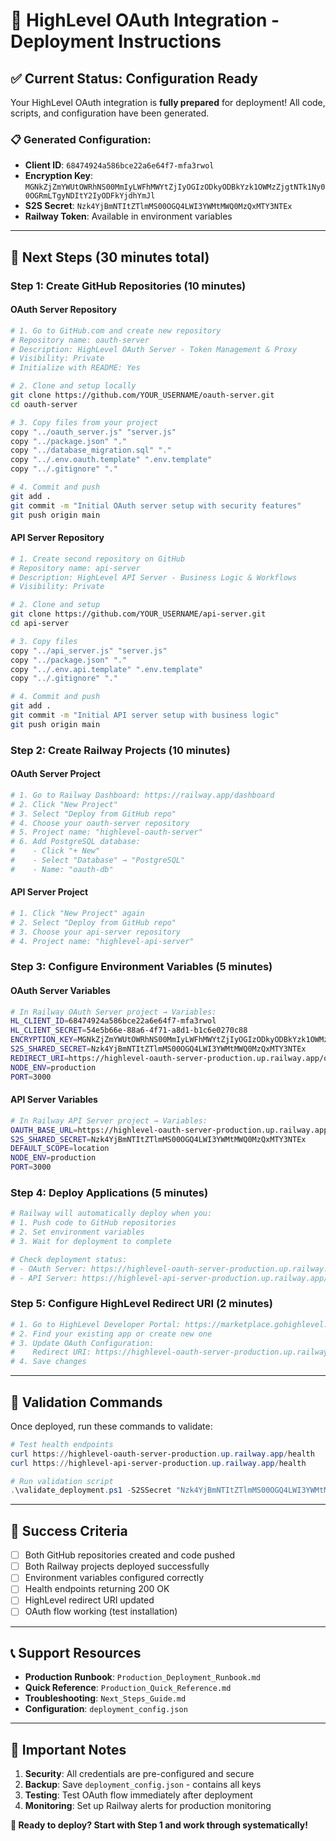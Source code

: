 # 🚀 HighLevel OAuth Integration - Deployment Instructions

## ✅ Current Status: Configuration Ready

Your HighLevel OAuth integration is **fully prepared** for deployment! All code, scripts, and configuration have been generated.

### 📋 Generated Configuration:
- **Client ID**: `68474924a586bce22a6e64f7-mfa3rwol`
- **Encryption Key**: `MGNkZjZmYWUtOWRhNS00MmIyLWFhMWYtZjIyOGIzODkyODBkYzk1OWMzZjgtNTk1Ny00OGRmLTgyNDItY2IyODFkYjdhYmJl`
- **S2S Secret**: `Nzk4YjBmNTItZTlmMS00OGQ4LWI3YWMtMWQ0MzQxMTY3NTEx`
- **Railway Token**: Available in environment variables

---

## 🎯 Next Steps (30 minutes total)

### Step 1: Create GitHub Repositories (10 minutes)

#### OAuth Server Repository
```bash
# 1. Go to GitHub.com and create new repository
# Repository name: oauth-server
# Description: HighLevel OAuth Server - Token Management & Proxy
# Visibility: Private
# Initialize with README: Yes

# 2. Clone and setup locally
git clone https://github.com/YOUR_USERNAME/oauth-server.git
cd oauth-server

# 3. Copy files from your project
copy "../oauth_server.js" "server.js"
copy "../package.json" "."
copy "../database_migration.sql" "."
copy "../.env.oauth.template" ".env.template"
copy "../.gitignore" "."

# 4. Commit and push
git add .
git commit -m "Initial OAuth server setup with security features"
git push origin main
```

#### API Server Repository
```bash
# 1. Create second repository on GitHub
# Repository name: api-server
# Description: HighLevel API Server - Business Logic & Workflows
# Visibility: Private

# 2. Clone and setup
git clone https://github.com/YOUR_USERNAME/api-server.git
cd api-server

# 3. Copy files
copy "../api_server.js" "server.js"
copy "../package.json" "."
copy "../.env.api.template" ".env.template"
copy "../.gitignore" "."

# 4. Commit and push
git add .
git commit -m "Initial API server setup with business logic"
git push origin main
```

### Step 2: Create Railway Projects (10 minutes)

#### OAuth Server Project
```bash
# 1. Go to Railway Dashboard: https://railway.app/dashboard
# 2. Click "New Project"
# 3. Select "Deploy from GitHub repo"
# 4. Choose your oauth-server repository
# 5. Project name: "highlevel-oauth-server"
# 6. Add PostgreSQL database:
#    - Click "+ New"
#    - Select "Database" → "PostgreSQL"
#    - Name: "oauth-db"
```

#### API Server Project
```bash
# 1. Click "New Project" again
# 2. Select "Deploy from GitHub repo"
# 3. Choose your api-server repository
# 4. Project name: "highlevel-api-server"
```

### Step 3: Configure Environment Variables (5 minutes)

#### OAuth Server Variables
```bash
# In Railway OAuth Server project → Variables:
HL_CLIENT_ID=68474924a586bce22a6e64f7-mfa3rwol
HL_CLIENT_SECRET=54e5b66e-88a6-4f71-a8d1-b1c6e0270c88
ENCRYPTION_KEY=MGNkZjZmYWUtOWRhNS00MmIyLWFhMWYtZjIyOGIzODkyODBkYzk1OWMzZjgtNTk1Ny00OGRmLTgyNDItY2IyODFkYjdhYmJl
S2S_SHARED_SECRET=Nzk4YjBmNTItZTlmMS00OGQ4LWI3YWMtMWQ0MzQxMTY3NTEx
REDIRECT_URI=https://highlevel-oauth-server-production.up.railway.app/oauth/callback
NODE_ENV=production
PORT=3000
```

#### API Server Variables
```bash
# In Railway API Server project → Variables:
OAUTH_BASE_URL=https://highlevel-oauth-server-production.up.railway.app
S2S_SHARED_SECRET=Nzk4YjBmNTItZTlmMS00OGQ4LWI3YWMtMWQ0MzQxMTY3NTEx
DEFAULT_SCOPE=location
NODE_ENV=production
PORT=3000
```

### Step 4: Deploy Applications (5 minutes)

```bash
# Railway will automatically deploy when you:
# 1. Push code to GitHub repositories
# 2. Set environment variables
# 3. Wait for deployment to complete

# Check deployment status:
# - OAuth Server: https://highlevel-oauth-server-production.up.railway.app/health
# - API Server: https://highlevel-api-server-production.up.railway.app/health
```

### Step 5: Configure HighLevel Redirect URI (2 minutes)

```bash
# 1. Go to HighLevel Developer Portal: https://marketplace.gohighlevel.com/
# 2. Find your existing app or create new one
# 3. Update OAuth Configuration:
#    Redirect URI: https://highlevel-oauth-server-production.up.railway.app/oauth/callback
# 4. Save changes
```

---

## 🧪 Validation Commands

Once deployed, run these commands to validate:

```powershell
# Test health endpoints
curl https://highlevel-oauth-server-production.up.railway.app/health
curl https://highlevel-api-server-production.up.railway.app/health

# Run validation script
.\validate_deployment.ps1 -S2SSecret "Nzk4YjBmNTItZTlmMS00OGQ4LWI3YWMtMWQ0MzQxMTY3NTEx" -Verbose
```

---

## 🎉 Success Criteria

- [ ] Both GitHub repositories created and code pushed
- [ ] Both Railway projects deployed successfully
- [ ] Environment variables configured correctly
- [ ] Health endpoints returning 200 OK
- [ ] HighLevel redirect URI updated
- [ ] OAuth flow working (test installation)

---

## 📞 Support Resources

- **Production Runbook**: `Production_Deployment_Runbook.md`
- **Quick Reference**: `Production_Quick_Reference.md`
- **Troubleshooting**: `Next_Steps_Guide.md`
- **Configuration**: `deployment_config.json`

---

## 🚨 Important Notes

1. **Security**: All credentials are pre-configured and secure
2. **Backup**: Save `deployment_config.json` - contains all keys
3. **Testing**: Test OAuth flow immediately after deployment
4. **Monitoring**: Set up Railway alerts for production monitoring

**🚀 Ready to deploy? Start with Step 1 and work through systematically!**